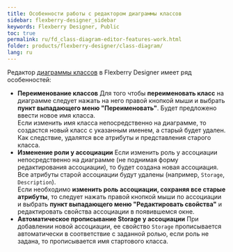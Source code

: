 ```yaml
---
title: Особенности работы с редактором диаграммы классов
sidebar: flexberry-designer_sidebar
keywords: Flexberry Designer, Public
toc: true
permalink: ru/fd_class-diagram-editor-features-work.html
folder: products/flexberry-designer/class-diagram/
lang: ru
---
```


Редактор [диаграммы классов](fd_class-diagram.html) в Flexberry Designer имеет ряд особенностей:

* **Переименование классов**
Для того чтобы **переименовать класс** на диаграмме следует нажать на него правой кнопкой мыши и выбрать **пункт выпадающего меню "Переименовать"**. Будет предложено ввести новое имя класса.  
Если изменить имя класса непосредственно на диаграмме, то создастся новый класс с указанным именем, а старый будет удален. Как следствие, удалятся все атрибуты и представления старого класса.
* **Изменение роли у ассоциации**
Если изменить роль у ассоциации непосредственно на диаграмме (не поднимая форму редактирования ассоциации), то будет создана новая ассоциация. Все атрибуты старой ассоциации будут удалены (например, `Storage`, `Description`).  
Если необходимо **изменить роль ассоциации, сохраняя все старые атрибуты**, то следует нажать правой кнопкой мыши по ассоциации и выбрать **пункт выпадающего меню "Редактировать свойства"** и редактировать свойства ассоциации в появившемся окне.
* **Автоматическое прописывание Storage у ассоциации**
При добавлении новой ассоциации, ее свойство `Storage` прописывается автоматически в соответствие с заданной ролью, если роль не задана, то прописывается имя стартового класса. 
